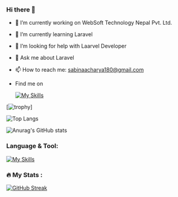 ### Hi there 👋


- 🔭 I’m currently working on WebSoft Technology Nepal Pvt. Ltd.
- 🌱 I’m currently learning Laravel
- 🤔 I’m looking for help with Laarvel Developer
- 💬 Ask me about Laravel 
- 📫 How to reach me: sabinaacharya180@gmail.com

- Find me on

    [![My Skills](https://skillicons.dev/icons?i=instagram)](https://www.instagram.com/sabu_ach/)


[![trophy](https://github-profile-trophy.vercel.app/?username=sabuacharya&theme=onedark)]


![Top Langs](https://github-readme-stats.vercel.app/api/top-langs/?username=sabuacharya&theme=merko&hide_progress=true)

  ![Anurag's GitHub stats](https://github-readme-stats.vercel.app/api?username=sabuacharya&theme=merko&show_icons=true)


### Language & Tool:  

[![My Skills](https://skillicons.dev/icons?i=laravel,html,css,bootstrap,js,jquery,c,cs,cpp,java,dotnet,php,git,github,linux,mysql,vscode,flutter,python,react)]()

### :fire: My Stats :
[![GitHub Streak](https://streak-stats.demolab.com/?user=sabuacharya&theme=merko)](https://git.io/streak-stats)
  

